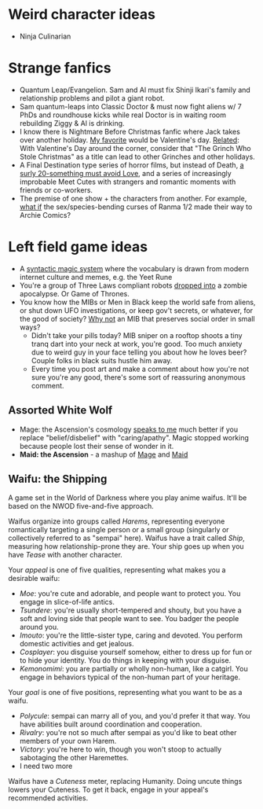 <!-- TITLE: Silly Ideas -->
<!-- SUBTITLE: Goofball RPG ideas, dumb mashups, and other shenanigans -->

# Weird character ideas
* Ninja Culinarian

# Strange fanfics
* Quantum Leap/Evangelion. Sam and Al must fix Shinji Ikari's family and relationship problems and pilot a giant robot.
* Sam quantum-leaps into Classic Doctor & must now fight aliens w/ 7 PhDs and roundhouse kicks while real Doctor is in waiting room rebuilding Ziggy & Al is drinking.
* I know there is Nightmare Before Christmas fanfic where Jack takes over another holiday. [My favorite](https://twitter.com/opensorcerer/status/865181951266660352) would be Valentine's day. [Related](https://twitter.com/astralfrontier/status/1095353528325947392): With Valentine's Day around the corner, consider that "The Grinch Who Stole Christmas" as a title can lead to other Grinches and other holidays.
* A Final Destination type series of horror films, but instead of Death, [a surly 20-something must avoid Love](https://twitter.com/astralfrontier/status/1099917295290335233), and a series of increasingly improbable Meet Cutes with strangers and romantic moments with friends or co-workers.
* The premise of one show + the characters from another. For example, [what if](https://twitter.com/astralfrontier/status/1095657602711580673) the sex/species-bending curses of Ranma 1/2 made their way to Archie Comics?
# Left field game ideas
* A [syntactic magic system](https://twitter.com/astralfrontier/status/1078971105866444800) where the vocabulary is drawn from modern internet culture and memes, e.g. the Yeet Rune
* You're a group of Three Laws compliant robots [dropped into](https://twitter.com/astralfrontier/status/1098384216549658626) a zombie apocalypse. Or Game of Thrones.
* You know how the MIBs or Men in Black keep the world safe from aliens, or shut down UFO investigations, or keep gov't secrets, or whatever, for the good of society? [Why not](https://twitter.com/astralfrontier/status/1089969237714587648) an MIB that preserves social order in small ways?
  * Didn't take your pills today? MIB sniper on a rooftop shoots a tiny tranq dart into your neck at work, you're good. Too much anxiety due to weird guy in your face telling you about how he loves beer? Couple folks in black suits hustle him away.
  * Every time you post art and make a comment about how you're not sure you're any good, there's some sort of reassuring anonymous comment.

## Assorted White Wolf
* Mage: the Ascension's cosmology [speaks to me](https://twitter.com/astralfrontier/status/1089620469223895040) much better if you replace "belief/disbelief" with "caring/apathy". Magic stopped working because people lost their sense of wonder in it.
* **Maid: the Ascension** - a mashup of [Mage](https://whitewolf.fandom.com/wiki/Mage:_The_Ascension) and [Maid](http://www.maidrpg.com/)

## Waifu: the Shipping
A game set in the World of Darkness where you play anime waifus. It'll be based on the NWOD five-and-five approach.

Waifus organize into groups called *Harems*, representing everyone romantically targeting a single person or a small group (singularly or collectively referred to as "sempai" here). Waifus have a trait called *Ship*, measuring how relationship-prone they are. Your ship goes up when you have *Tease* with another character.

Your *appeal* is one of five qualities, representing what makes you a desirable waifu:

* *Moe*: you're cute and adorable, and people want to protect you. You engage in slice-of-life antics.
* *Tsundere*: you're usually short-tempered and shouty, but you have a soft and loving side that people want to see. You badger the people around you.
* *Imouto*: you're the little-sister type, caring and devoted. You perform domestic activities and get jealous.
* *Cosplayer*: you disguise yourself somehow, either to dress up for fun or to hide your identity. You do things in keeping with your disguise.
* *Kemonomimi*: you are partially or wholly non-human, like a catgirl. You engage in behaviors typical of the non-human part of your heritage.

Your *goal* is one of five positions, representing what you want to be as a waifu.

* *Polycule*: sempai can marry all of you, and you'd prefer it that way. You have abilities built around coordination and cooperation.
* *Rivalry*: you're not so much after sempai as you'd like to beat other members of your own Harem.
* *Victory*: you're here to win, though you won't stoop to actually sabotaging the other Haremettes.
* I need two more

Waifus have a *Cuteness* meter, replacing Humanity. Doing uncute things lowers your Cuteness. To get it back, engage in your appeal's recommended activities.